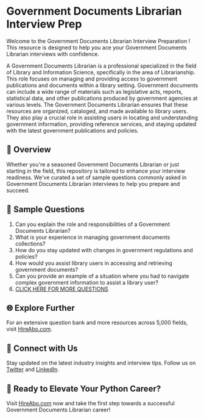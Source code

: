 # Government Documents Librarian Interview Prep

Welcome to the Government Documents Librarian Interview Preparation ! This resource is designed to help you ace your Government Documents Librarian interviews with confidence.

A Government Documents Librarian is a professional specialized in the field of Library and Information Science, specifically in the area of Librarianship. This role focuses on managing and providing access to government publications and documents within a library setting. Government documents can include a wide range of materials such as legislative acts, reports, statistical data, and other publications produced by government agencies at various levels. The Government Documents Librarian ensures that these resources are organized, cataloged, and made available to library users. They also play a crucial role in assisting users in locating and understanding government information, providing reference services, and staying updated with the latest government publications and policies.

## 🚀 Overview

Whether you're a seasoned Government Documents Librarian or just starting in the field, this repository is tailored to enhance your interview readiness. We've curated a set of sample questions commonly asked in Government Documents Librarian interviews to help you prepare and succeed.

## 📝 Sample Questions

1. Can you explain the role and responsibilities of a Government Documents Librarian?
2. What is your experience in managing government documents collections?
3. How do you stay updated with changes in government regulations and policies?
4. How would you assist library users in accessing and retrieving government documents?
5. Can you provide an example of a situation where you had to navigate complex government information to assist a library user?
6. [CLICK HERE FOR MORE QUESTIONS](https://hireabo.com/job/18_0_13/Government%20Documents%20Librarian)

## 🌐 Explore Further

For an extensive question bank and more resources across 5,000 fields, visit [HireAbo.com](https://www.hireabo.com).

## 📱 Connect with Us

Stay updated on the latest industry insights and interview tips. Follow us on [Twitter](https://twitter.com/hireabo) and [LinkedIn](https://www.linkedin.com/in/hire-abo-3609972a8/).

## 🚀 Ready to Elevate Your Python Career?

Visit [HireAbo.com](https://www.hireabo.com) now and take the first step towards a successful Government Documents Librarian career!